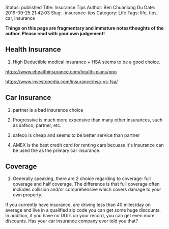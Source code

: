 Status: published
Title:  Insurance Tips
Author: Ben Chuanlong Du
Date: 2019-09-25 21:42:03
Slug: -insurance-tips
Category: Life
Tags: life, tips, car, insurance

**Things on this page are fragmentary and immature notes/thoughts of the author. Please read with your own judgement!**


## Health Insurance

1. High Deductible medical insurance + HSA seems to be a good choice.

https://www.ehealthinsurance.com/health-plans/ppo

https://www.investopedia.com/insurance/hsa-vs-fsa/

 
## Car Insurance

1. partner is a bad insurance choice

2. Progressive is much more expensive than many other insurances, 
such as safeco, partner, etc.

3. safeco is cheap and seems to be better service than partner

3. AMEX is the best credit card for renting cars
becuase it's insurance can be used the as the primary car insurance.

## Coverage

1. Generally speaking, there are 2 choice regarding to coverage: full coverage and half coverage.
The difference is that full coverage often includes collision 
and/or comprehensive which covers damage to your own property. 


If you currently have insurance, are driving less than 40 miles/day on average and live in a qualified zip code you can get some huge discounts. In addition, if you have no DUI’s on your record, you can get even more discounts. Has your car insurance company ever told you that?

